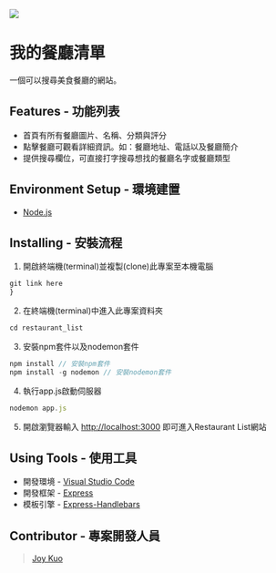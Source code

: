![](https://i.imgur.com/0a9suSz.jpg)
# 我的餐廳清單
一個可以搜尋美食餐廳的網站。
## Features - 功能列表
* 首頁有所有餐廳圖片、名稱、分類與評分
* 點擊餐廳可觀看詳細資訊。如：餐廳地址、電話以及餐廳簡介
* 提供搜尋欄位，可直接打字搜尋想找的餐廳名字或餐廳類型
## Environment Setup - 環境建置
* [Node.js](https://nodejs.org/en/)
## Installing - 安裝流程
1. 開啟終端機(terminal)並複製(clone)此專案至本機電腦
```javascript
git link here
}
```
2. 在終端機(terminal)中進入此專案資料夾
```javascript
cd restaurant_list
```
3. 安裝npm套件以及nodemon套件
```javascript
npm install // 安裝npm套件
npm install -g nodemon // 安裝nodemon套件
```
4. 執行app.js啟動伺服器
```javascript
nodemon app.js
```
5. 開啟瀏覽器輸入 [http://localhost:3000](http://localhost:3000) 即可進入Restaurant List網站
## Using Tools - 使用工具
* 開發環境 - [Visual Studio Code](https://code.visualstudio.com/)
* 開發框架 - [Express](http://expressjs.com/)
* 模板引擎 - [Express-Handlebars](https://www.npmjs.com/package/express-handlebars)
## Contributor - 專案開發人員
> [Joy Kuo](https://github.com/KuoJoy)
